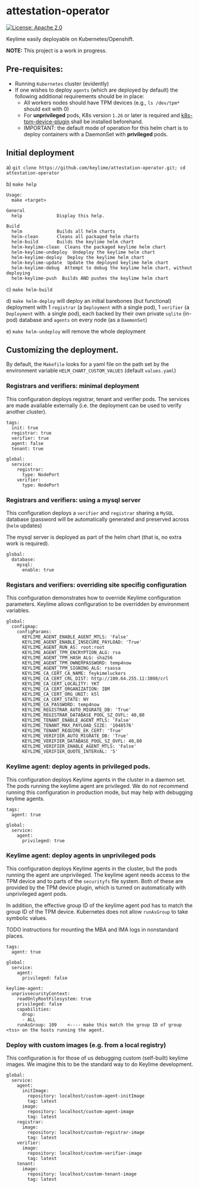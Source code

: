 # attestation-operator

[![License: Apache 2.0](https://img.shields.io/badge/license-Apache%202-blue)](https://www.apache.org/licenses/LICENSE-2.0)

Keylime easily deployable on Kubernetes/Openshift.

**NOTE:** This project is a work in progress.

## Pre-requisites:
* Running `Kubernetes` cluster (evidently)
* If one wishes to deploy `agents` (which are deployed by default) the following additional requirements should be in place:
    * All workers nodes should have TPM devices (e.g., `ls /dev/tpm*` should exit with 0)
    * For **unprivileged** pods, K8s version `1.26` or later is required and [k8s-tpm-device-plugin](https://github.com/githedgehog/k8s-tpm-device-plugin) shall be installed beforehand. 
    * IMPORTANT: the default mode of operation for this helm chart is to deploy containers with a DaemonSet with **privileged** pods.

## Initial deployment
a) `git clone https://github.com/keylime/attestation-operator.git; cd attestation-operator`

b) `make help`
```
Usage:
  make <target>

General
  help             Display this help.

Build
  helm             Builds all helm charts
  helm-clean       Cleans all packaged helm charts
  helm-build       Builds the keylime helm chart
  helm-keylime-clean  Cleans the packaged keylime helm chart
  helm-keylime-undeploy  Undeploy the keylime helm chart
  helm-keylime-deploy  Deploy the keylime helm chart
  helm-keylime-update  Update the deployed keylime helm chart
  helm-keylime-debug  Attempt to debug the keylime helm chart, without deploying
  helm-keylime-push  Builds AND pushes the keylime helm chart
```
c) `make helm-build`

d) `make helm-deploy` will deploy an initial barebones (but functional) deployment with 1 `registrar` (a `Deployment` with a single pod), 1 `verifier` (a `Deployment` with. a single pod), each backed by their own private `sqlite` (in-pod) database and `agents` on every node (as a `DaemonSet`)

e) `make helm-undeploy` will remove the whole deployment

## Customizing the deployment.

By default, the `Makefile` looks for a yaml file on the path set by
the environment variable `HELM_CHART_CUSTOM_VALUES` (default
`values.yaml`)

### Registrars and verifiers: minimal deployment

This configuration deploys registrar, tenant and verifier pods. The
services are made available externally (i.e. the deployment can be
used to verify another cluster).

```
tags:
  init: true
  registrar: true
  verifier: true
  agent: false
  tenant: true

global:
  service:
    registrar:
      type: NodePort
    verifier:
      type: NodePort
```

### Registrars and verifiers: using a mysql server

This configuration deploys a `verifier` and `registrar` sharing a
`MySQL` database (password will be automatically generated and
preserved across (`helm` updates)

The mysql server is deployed as part of the helm chart (that is, no
extra work is required).

```
global:
  database:
    mysql:
      enable: true
```

### Registars and verifiers: overriding site specifig configuration


This configuration demonstrates how to override Keylime configuration
parameters. Keylime allows configuration to be overridden by
environment variables.

```
global:
  configmap:
    configParams:
      KEYLIME_AGENT_ENABLE_AGENT_MTLS: 'False'
      KEYLIME_AGENT_ENABLE_INSECURE_PAYLOAD: 'True'
      KEYLIME_AGENT_RUN_AS: root:root
      KEYLIME_AGENT_TPM_ENCRYPTION_ALG: rsa
      KEYLIME_AGENT_TPM_HASH_ALG: sha256
      KEYLIME_AGENT_TPM_OWNERPASSWORD: temp4now
      KEYLIME_AGENT_TPM_SIGNING_ALG: rsassa
      KEYLIME_CA_CERT_CA_NAME: feykimeluckers
      KEYLIME_CA_CERT_CRL_DIST: http://100.64.255.11:3808/crl
      KEYLIME_CA_CERT_LOCALITY: YKT
      KEYLIME_CA_CERT_ORGANIZATION: IBM
      KEYLIME_CA_CERT_ORG_UNIT: k5l
      KEYLIME_CA_CERT_STATE: NY
      KEYLIME_CA_PASSWORD: temp4now
      KEYLIME_REGISTRAR_AUTO_MIGRATE_DB: 'True'
      KEYLIME_REGISTRAR_DATABASE_POOL_SZ_OVFL: 40,80
      KEYLIME_TENANT_ENABLE_AGENT_MTLS: 'False'
      KEYLIME_TENANT_MAX_PAYLOAD_SIZE: '1048576'
      KEYLIME_TENANT_REQUIRE_EK_CERT: 'True'
      KEYLIME_VERIFIER_AUTO_MIGRATE_DB: 'True'
      KEYLIME_VERIFIER_DATABASE_POOL_SZ_OVFL: 40,80
      KEYLIME_VERIFIER_ENABLE_AGENT_MTLS: 'False'
      KEYLIME_VERIFIER_QUOTE_INTERVAL: '5'
```

### Keylime agent: deploy agents in privileged pods.

This configuration deploys Keylime agents in the cluster in a daemon
set. The pods running the keylime agent are privileged. We do not
recommend running this configuration in production mode, but may help
with debugging keylime agents.


```
tags:
  agent: true

global:
  service:
    agent:
      privileged: true
```

### Keylime agent: deploy agents in unprivileged pods

This configuration deploys Keylime agents in the cluster, but the pods
running the agent are unprivileged. The keylime agent needs access to
the TPM device and to parts of the `securityfs` file system. Both of
these are provided by the TPM device plugin, which is turned on
automatically with unprivileged agent pods.

In addition, the effective group ID of the keylime agent pod has to
match the group ID of the TPM device. Kubernetes does not allow
`runAsGroup` to take symbolic values.


TODO instructions for mounting the MBA and IMA logs in nonstandard places.

```
tags:
  agent: true

global:
  service:
    agent:
      privileged: false

keylime-agent:
  unprivsecurityContext:
    readOnlyRootFilesystem: true
    privileged: false
    capabilities:
      drop:
      - ALL
    runAsGroup: 109    <---- make this match the group ID of group <tss> on the hosts running the agent.
```



### Deploy with custom images (e.g. from a local registry)

This configuration is for those of us debugging custom (self-built)
keylime images. We imagine this to be the standard way to do Keylime
development.

```
global:
  service:
    agent:
      initImage:
        repository: localhost/custom-agent-initImage
        tag: latest
      image:
        repository: localhost/custom-agent-image
        tag: latest
    registrar:
      image:
        repository: localhost/custom-registrar-image
        tag: latest
    verifier:
      image:
        repository: localhost/custom-verifier-image
        tag: latest
    tenant:
      image:
        repository: localhost/custom-tenant-image
        tag: latest
```
